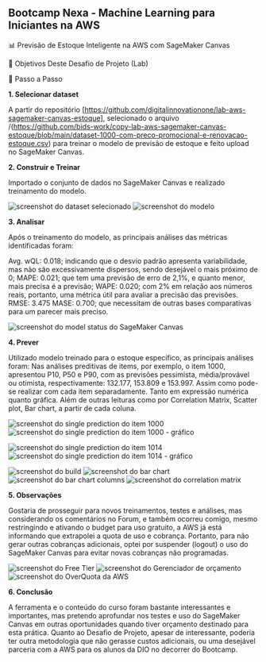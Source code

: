 ## Bootcamp Nexa - Machine Learning para Iniciantes na AWS


📊 Previsão de Estoque Inteligente na AWS com SageMaker Canvas


🎯 Objetivos Deste Desafio de Projeto (Lab)

🚀 Passo a Passo

**1. Selecionar dataset**

A partir do repositório [https://github.com/digitalinnovationone/lab-aws-sagemaker-canvas-estoque], selecionado o arquivo /(https://github.com/bids-work/copy-lab-aws-sagemaker-canvas-estoque/blob/main/dataset-1000-com-preco-promocional-e-renovacao-estoque.csv) para treinar o modelo de previsão de estoque e feito upload no SageMaker Canvas.



**2. Construir e Treinar**

Importado o conjunto de dados no SageMaker Canvas e realizado treinamento do modelo.

![screenshot do dataset selecionado](https://github.com/bids-work/copy-lab-aws-sagemaker-canvas-estoque/blob/main/AWS%20Select.PNG)
![screenshot do modelo](https://github.com/bids-work/copy-lab-aws-sagemaker-canvas-estoque/blob/main/SageMakerCanvas%20-%20My%20Models%20-%20Estoque_2.PNG)



 **3. Analisar**

Após o treinamento do modelo, as principais análises das métricas identificadas foram:

Avg. wQL: 0.018; indicando que o desvio padrão apresenta variabilidade, mas não são excessivamente dispersos, sendo desejável o mais próximo de 0;
MAPE: 0.021; que tem uma previsão de erro de 2,1%, e quanto menor, mais precisa é a previsão;
WAPE: 0.020; com 2% em relação aos números reais, portanto, uma métrica útil para avaliar a precisão das previsões.
RMSE: 3.475
MASE: 0.700; que necessitam de outras bases comparativas para um parecer mais preciso.

![screenshot do model status do SageMaker Canvas](https://github.com/bids-work/copy-lab-aws-sagemaker-canvas-estoque/blob/main/AWS%20Analyze_print.PNG)



**4. Prever**

Utilizado modelo treinado para o estoque específico, as principais análises foram:
Nas análises preditivas de items, por exemplo, o item 1000, apresentou P10, P50 e P90, com as previsões pessimista, média/provável ou otimista, respectivamente: 132.177, 153.809 e 153.997.
Assim como pode-se realizar com cada item separadamente. Tanto em expressão numérica quanto gráfica. Além de outras leituras como por Correlation Matrix, Scatter plot, Bar chart, a partir de cada coluna.

![screenshot do single prediction do item 1000](https://github.com/bids-work/copy-lab-aws-sagemaker-canvas-estoque/blob/main/AWS%20Predict_01.PNG)
![screenshot do single prediction do item 1000 - gráfico](https://github.com/bids-work/copy-lab-aws-sagemaker-canvas-estoque/blob/main/AWS%20Predict_02.PNG)

![screenshot do single prediction do item 1014](https://github.com/bids-work/copy-lab-aws-sagemaker-canvas-estoque/blob/main/AWS%20Predict_04.PNG)
![screenshot do single prediction do item 1014 - gráfico](https://github.com/bids-work/copy-lab-aws-sagemaker-canvas-estoque/blob/main/AWS%20Predict_03.PNG)

![screenshot do build](https://github.com/bids-work/copy-lab-aws-sagemaker-canvas-estoque/blob/main/AWS%20Build_print.PNG)
![screenshot do bar chart](https://github.com/bids-work/copy-lab-aws-sagemaker-canvas-estoque/blob/main/AWS%20Bar%20Chart.PNG)
![screenshot do bar chart columns](https://github.com/bids-work/copy-lab-aws-sagemaker-canvas-estoque/blob/main/AWS%20Bar%20Columns.PNG)
![screenshot do correlation matrix](https://github.com/bids-work/copy-lab-aws-sagemaker-canvas-estoque/blob/main/AWS%20Matrix.PNG)



**5. Observações**

Gostaria de prosseguir para novos treinamentos, testes e análises, mas considerando os comentários no Forum, e também ocorreu comigo, mesmo restringindo e ativando o budget para uso gratuito, a AWS já está informando que extrapolei a quota de uso e cobrança. Portanto, para não gerar outras cobranças adicionais, optei por suspender (logout) o uso do SageMaker Canvas para evitar novas cobranças não programadas.

![screenshot do Free Tier](https://github.com/bids-work/copy-lab-aws-sagemaker-canvas-estoque/blob/main/AWS%20Free%20Tier.PNG)
![screenshot do Gerenciador de orçamento](https://github.com/bids-work/copy-lab-aws-sagemaker-canvas-estoque/blob/main/AWS%20Gerenciador%20de%20orcamento.PNG)
![screenshot do OverQuota da AWS](https://github.com/bids-work/copy-lab-aws-sagemaker-canvas-estoque/blob/main/AWS%20Quotas.png)



**6. Conclusão**

A ferramenta e o conteúdo do curso foram bastante interessantes e importantes, mas pretendo aprofundar nos testes e uso do SageMaker Canvas em outras oportunidades quando tiver orçamento destinado para esta prática. Quanto ao Desafio de Projeto, apesar de interessante, poderia ter outra metodologia que não gerasse custos adicionais, ou uma desejável parceria com a AWS para os alunos da DIO no decorrer do Bootcamp.




